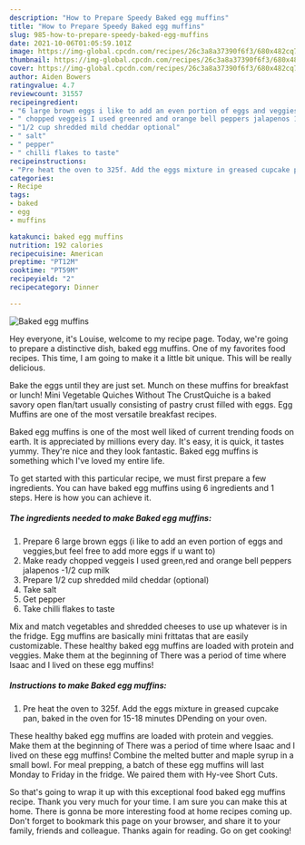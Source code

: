 ```yaml
---
description: "How to Prepare Speedy Baked egg muffins"
title: "How to Prepare Speedy Baked egg muffins"
slug: 985-how-to-prepare-speedy-baked-egg-muffins
date: 2021-10-06T01:05:59.101Z
image: https://img-global.cpcdn.com/recipes/26c3a8a37390f6f3/680x482cq70/baked-egg-muffins-recipe-main-photo.jpg
thumbnail: https://img-global.cpcdn.com/recipes/26c3a8a37390f6f3/680x482cq70/baked-egg-muffins-recipe-main-photo.jpg
cover: https://img-global.cpcdn.com/recipes/26c3a8a37390f6f3/680x482cq70/baked-egg-muffins-recipe-main-photo.jpg
author: Aiden Bowers
ratingvalue: 4.7
reviewcount: 31557
recipeingredient:
- "6 large brown eggs i like to add an even portion of eggs and veggiesbut feel free to add more eggs if u want to"
- " chopped veggeis I used greenred and orange bell peppers jalapenos 12 cup milk"
- "1/2 cup shredded mild cheddar optional"
- " salt"
- " pepper"
- " chilli flakes to taste"
recipeinstructions:
- "Pre heat the oven to 325f. Add the eggs mixture in greased cupcake pan, baked in the oven for 15-18 minutes DPending on your oven."
categories:
- Recipe
tags:
- baked
- egg
- muffins

katakunci: baked egg muffins 
nutrition: 192 calories
recipecuisine: American
preptime: "PT12M"
cooktime: "PT59M"
recipeyield: "2"
recipecategory: Dinner

---
```



![Baked egg muffins](https://img-global.cpcdn.com/recipes/26c3a8a37390f6f3/680x482cq70/baked-egg-muffins-recipe-main-photo.jpg)

Hey everyone, it's Louise, welcome to my recipe page. Today, we're going to prepare a distinctive dish, baked egg muffins. One of my favorites food recipes. This time, I am going to make it a little bit unique. This will be really delicious.

Bake the eggs until they are just set. Munch on these muffins for breakfast or lunch! Mini Vegetable Quiches Without The CrustQuiche is a baked savory open flan/tart usually consisting of pastry crust filled with eggs. Egg Muffins are one of the most versatile breakfast recipes.

Baked egg muffins is one of the most well liked of current trending foods on earth. It is appreciated by millions every day. It's easy, it is quick, it tastes yummy. They're nice and they look fantastic. Baked egg muffins is something which I've loved my entire life.


To get started with this particular recipe, we must first prepare a few ingredients. You can have baked egg muffins using 6 ingredients and 1 steps. Here is how you can achieve it.

<!--inarticleads1-->

##### The ingredients needed to make Baked egg muffins:

1. Prepare 6 large brown eggs (i like to add an even portion of eggs and veggies,but feel free to add more eggs if u want to)
1. Make ready  chopped veggeis I used green,red and orange bell peppers jalapenos -1/2 cup milk
1. Prepare 1/2 cup shredded mild cheddar (optional)
1. Take  salt
1. Get  pepper
1. Take  chilli flakes to taste


Mix and match vegetables and shredded cheeses to use up whatever is in the fridge. Egg muffins are basically mini frittatas that are easily customizable. These healthy baked egg muffins are loaded with protein and veggies. Make them at the beginning of There was a period of time where Isaac and I lived on these egg muffins! 

<!--inarticleads2-->

##### Instructions to make Baked egg muffins:

1. Pre heat the oven to 325f. Add the eggs mixture in greased cupcake pan, baked in the oven for 15-18 minutes DPending on your oven.


These healthy baked egg muffins are loaded with protein and veggies. Make them at the beginning of There was a period of time where Isaac and I lived on these egg muffins! Combine the melted butter and maple syrup in a small bowl. For meal prepping, a batch of these egg muffins will last Monday to Friday in the fridge. We paired them with Hy-vee Short Cuts. 

So that's going to wrap it up with this exceptional food baked egg muffins recipe. Thank you very much for your time. I am sure you can make this at home. There is gonna be more interesting food at home recipes coming up. Don't forget to bookmark this page on your browser, and share it to your family, friends and colleague. Thanks again for reading. Go on get cooking!

